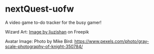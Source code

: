 # nextQuest-uofw
A video game to-do tracker for the busy gamer!




Wizard Art: <a href="https://www.freepik.com/free-photo/wizard-dark-dungeon-illustration_14402228.htm#query=wizard&position=44&from_view=search&track=sph">Image by liuzishan</a> on Freepik

Avatar Image: Photo by Mike Bird: https://www.pexels.com/photo/gray-scale-photography-of-knight-350784/